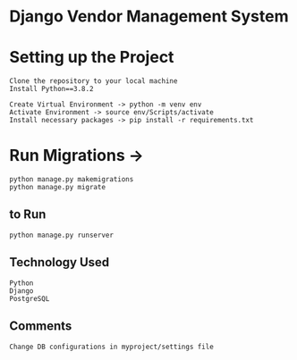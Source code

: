 # Django Vendor Management System

# Setting up the Project
    Clone the repository to your local machine
    Install Python==3.8.2

    Create Virtual Environment -> python -m venv env
    Activate Environment -> source env/Scripts/activate
    Install necessary packages -> pip install -r requirements.txt

# Run Migrations ->
    python manage.py makemigrations
    python manage.py migrate


## to Run
    python manage.py runserver

## Technology Used
    Python
    Django
    PostgreSQL

## Comments
    Change DB configurations in myproject/settings file